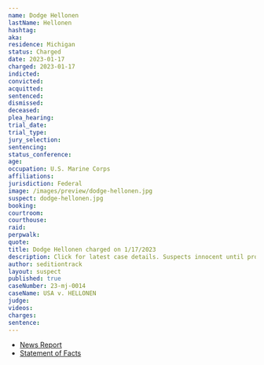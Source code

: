 ```yaml
---
name: Dodge Hellonen
lastName: Hellonen
hashtag: 
aka:
residence: Michigan
status: Charged
date: 2023-01-17
charged: 2023-01-17
indicted:
convicted:
acquitted:
sentenced:
dismissed:
deceased:
plea_hearing:
trial_date:
trial_type:
jury_selection:
sentencing:
status_conference:
age:
occupation: U.S. Marine Corps
affiliations:
jurisdiction: Federal
image: /images/preview/dodge-hellonen.jpg
suspect: dodge-hellonen.jpg
booking:
courtroom:
courthouse:
raid:
perpwalk:
quote:
title: Dodge Hellonen charged on 1/17/2023
description: Click for latest case details. Suspects innocent until proven guilty.
author: seditiontrack
layout: suspect
published: true
caseNumber: 23-mj-0014
caseName: USA v. HELLONEN
judge:
videos:
charges:
sentence:
---
```

- [News Report](https://lawandcrime.com/u-s-capitol-breach/im-waiting-for-the-boogaloo-three-active-duty-marines-charged-with-breaching-the-capitol-on-jan-6/)
- [Statement of Facts](https://s3.documentcloud.org/documents/23580778/abate-coomer-hellonen-jan-6-statement-of-facts.pdf)
